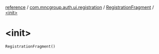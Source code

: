 [reference](../../index.md) / [com.mncgroup.auth.ui.registration](../index.md) / [RegistrationFragment](index.md) / [&lt;init&gt;](./-init-.md)

# &lt;init&gt;

`RegistrationFragment()`